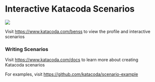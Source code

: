 # Interactive Katacoda Scenarios

[![](http://shields.katacoda.com/katacoda/benss/count.svg)](https://www.katacoda.com/benss "Get your profile on Katacoda.com")

Visit https://www.katacoda.com/benss to view the profile and interactive scenarios

### Writing Scenarios
Visit https://www.katacoda.com/docs to learn more about creating Katacoda scenarios

For examples, visit https://github.com/katacoda/scenario-example
